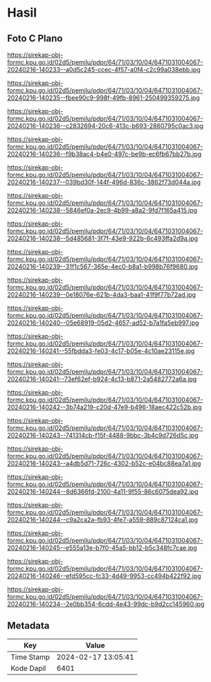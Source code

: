 # Hasil

## Foto C Plano

https://sirekap-obj-formc.kpu.go.id/02d5/pemilu/pdpr/64/71/03/10/04/6471031004067-20240216-140233--a0d5c245-ccec-4f57-a0f4-c2c99a038ebb.jpg

https://sirekap-obj-formc.kpu.go.id/02d5/pemilu/pdpr/64/71/03/10/04/6471031004067-20240216-140235--fbee90c9-998f-49fb-8961-250499359275.jpg

https://sirekap-obj-formc.kpu.go.id/02d5/pemilu/pdpr/64/71/03/10/04/6471031004067-20240216-140236--c2832694-20c6-413c-b693-2860795c0ac3.jpg

https://sirekap-obj-formc.kpu.go.id/02d5/pemilu/pdpr/64/71/03/10/04/6471031004067-20240216-140236--f9b38ac4-b4e0-497c-be9b-ec6fb67bb27b.jpg

https://sirekap-obj-formc.kpu.go.id/02d5/pemilu/pdpr/64/71/03/10/04/6471031004067-20240216-140237--039bd30f-144f-496d-836c-3862f73d044a.jpg

https://sirekap-obj-formc.kpu.go.id/02d5/pemilu/pdpr/64/71/03/10/04/6471031004067-20240216-140238--5846ef0a-2ec9-4b99-a8a2-9fd7f165a415.jpg

https://sirekap-obj-formc.kpu.go.id/02d5/pemilu/pdpr/64/71/03/10/04/6471031004067-20240216-140238--5d485681-3f7f-43e9-922b-6c493ffa2d9a.jpg

https://sirekap-obj-formc.kpu.go.id/02d5/pemilu/pdpr/64/71/03/10/04/6471031004067-20240216-140239--31f1c567-365e-4ec0-b8a1-b998b76f9680.jpg

https://sirekap-obj-formc.kpu.go.id/02d5/pemilu/pdpr/64/71/03/10/04/6471031004067-20240216-140239--0e18076e-621b-4da3-baa1-41f9f77b72ad.jpg

https://sirekap-obj-formc.kpu.go.id/02d5/pemilu/pdpr/64/71/03/10/04/6471031004067-20240216-140240--05e68919-05d2-4657-ad52-b7a1fa5eb997.jpg

https://sirekap-obj-formc.kpu.go.id/02d5/pemilu/pdpr/64/71/03/10/04/6471031004067-20240216-140241--55fbdda3-fe03-4c17-b05e-4c10ae23115e.jpg

https://sirekap-obj-formc.kpu.go.id/02d5/pemilu/pdpr/64/71/03/10/04/6471031004067-20240216-140241--73ef62ef-b924-4c13-b871-2a5482772a6a.jpg

https://sirekap-obj-formc.kpu.go.id/02d5/pemilu/pdpr/64/71/03/10/04/6471031004067-20240216-140242--3b74a219-c20d-47e9-b496-18aec422c52b.jpg

https://sirekap-obj-formc.kpu.go.id/02d5/pemilu/pdpr/64/71/03/10/04/6471031004067-20240216-140243--741314cb-f15f-4488-9bbc-3b4c9d726d5c.jpg

https://sirekap-obj-formc.kpu.go.id/02d5/pemilu/pdpr/64/71/03/10/04/6471031004067-20240216-140243--a4db5d71-726c-4302-b52c-e04bc88ea7a1.jpg

https://sirekap-obj-formc.kpu.go.id/02d5/pemilu/pdpr/64/71/03/10/04/6471031004067-20240216-140244--8d6366fd-2100-4a11-9f55-86c6075dea92.jpg

https://sirekap-obj-formc.kpu.go.id/02d5/pemilu/pdpr/64/71/03/10/04/6471031004067-20240216-140244--c9a2ca2a-fb93-4fe7-a559-889c87124ca1.jpg

https://sirekap-obj-formc.kpu.go.id/02d5/pemilu/pdpr/64/71/03/10/04/6471031004067-20240216-140245--e555a13e-b7f0-45a5-bb12-b5c348fc7cae.jpg

https://sirekap-obj-formc.kpu.go.id/02d5/pemilu/pdpr/64/71/03/10/04/6471031004067-20240216-140246--efd595cc-fc33-4d49-9953-cc494b422f92.jpg

https://sirekap-obj-formc.kpu.go.id/02d5/pemilu/pdpr/64/71/03/10/04/6471031004067-20240216-140234--2e0bb354-6cdd-4e43-99dc-b9d2cc145960.jpg


## Metadata

| Key        | Value               |
| ---------- | ------------------- |
| Time Stamp | 2024-02-17 13:05:41 |
| Kode Dapil | 6401                |



